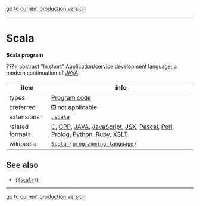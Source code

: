 [go to current production version]({{preferredFormats}})

---



# Scala

**Scala program**

???+ abstract "In short"
    Application/service development language; a modern continuation of [JAVA](../fileFormats/java.md).

item | info
--- | ---
types | [Program code](../dataTypes/programCode.md)
preferred | ❎ not applicable
extensions | [`.scala`](../extensions/scala.md)
related formats | [C](../fileFormats/c.md), [CPP](../fileFormats/cpp.md), [JAVA](../fileFormats/java.md), [JavaScript](../fileFormats/javascript.md), [JSX](../fileFormats/jsx.md), [Pascal](../fileFormats/pascal.md), [Perl](../fileFormats/perl.md), [Prolog](../fileFormats/prolog.md), [Python](../fileFormats/python.md), [Ruby](../fileFormats/ruby.md), [XSLT](../fileFormats/xslt.md)
wikipedia | [`Scala_(programming_language)`]({{wikipedia}}/Scala_(programming_language))



## See also
*   [`{{scala}}`]({{scala}})




---

[go to current production version]({{preferredFormats}})
